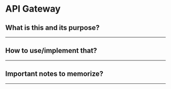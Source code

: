 # API Gateway

## What is this and its purpose?

---

## How to use/implement that?

---

## Important notes to memorize?

---

